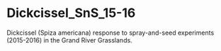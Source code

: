 # Dickcissel_SnS_15-16
Dickcissel (Spiza americana) response to spray-and-seed experiments (2015-2016) in the Grand River Grasslands. 
